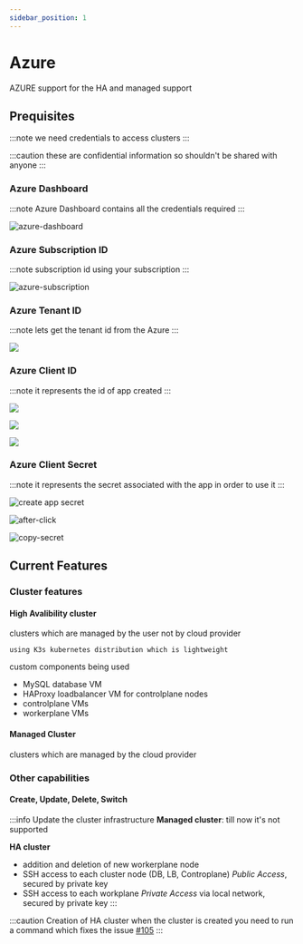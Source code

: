 ```yaml
---
sidebar_position: 1
---
```


# Azure

AZURE support for the HA and managed support


## Prequisites

:::note
we need credentials to access clusters
:::

:::caution
these are confidential information so shouldn't be shared with anyone
:::

### Azure Dashboard

:::note
Azure Dashboard contains all the credentials required
:::

![azure-dashboard](/img/azure/azure-dashboard.png)


### Azure Subscription ID

:::note
subscription id using your subscription
:::

![azure-subscription](/img/azure/azure-subs-id.png)



### Azure Tenant ID

:::note
lets get the tenant id from the Azure
:::

![](/img/azure/azure-tenantid.png)



### Azure Client ID

:::note
it represents the id of app created
:::

![](/img/azure/azure-create-app-reg.png)

![](/img/azure/azure-app-reg.png)

![](/img/azure/azure-clientid.png)



### Azure Client Secret

:::note
it represents the secret associated with the app in order to use it
:::

![create app secret](/img/azure/azure-client-secret1.png)


![after-click](/img/azure/azure-client-secret.png)


![copy-secret](/img/azure/azure-client-secret2.png)

## Current Features

### Cluster features
#### High Avalibility cluster
clusters which are managed by the user not by cloud provider

    using K3s kubernetes distribution which is lightweight

custom components being used
- MySQL database VM
- HAProxy loadbalancer VM for controlplane nodes
- controlplane VMs
- workerplane VMs

#### Managed Cluster
clusters which are managed by the cloud provider

### Other capabilities

#### Create, Update, Delete, Switch

:::info Update the cluster infrastructure
**Managed cluster**: till now it's not supported

**HA cluster**
- addition and deletion of new workerplane node
- SSH access to each cluster node (DB, LB, Controplane) _Public Access_, secured by private key
- SSH access to each workplane _Private Access_ via local network, secured by private key
:::

:::caution Creation of HA cluster
when the cluster is created you need to run a command which fixes the issue [#105](https://github.com/kubesimplify/ksctl/issues/105)
:::

